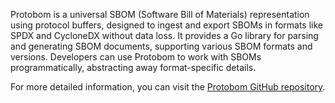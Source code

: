 Protobom is a universal SBOM (Software Bill of Materials) representation using protocol buffers, designed to ingest and export SBOMs in formats like SPDX and CycloneDX without data loss. It provides a Go library for parsing and generating SBOM documents, supporting various SBOM formats and versions. Developers can use Protobom to work with SBOMs programmatically, abstracting away format-specific details.

For more detailed information, you can visit the [Protobom GitHub repository](https://github.com/bom-squad/protobom).